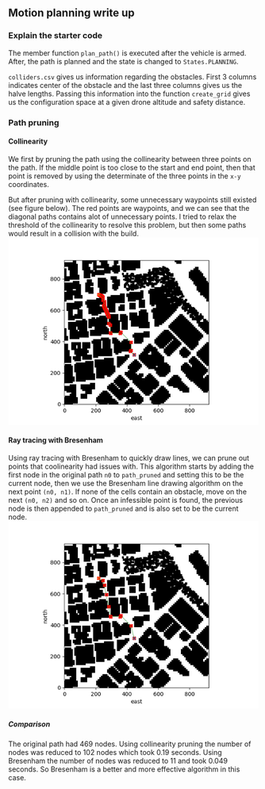 
## Motion planning write up
### Explain the starter code

The member function `plan_path()` is executed after the vehicle is armed. After, the path is planned 
and the state is changed to `States.PLANNING`.


`colliders.csv` gives us information regarding the obstacles. First 3 columns indicates center of the obstacle and the last three columns gives us the halve lengths. Passing this information into the function `create_grid` gives us the configuration space at a given drone altitude and safety distance.


### Path pruning

#### Collinearity
We first by pruning the path using the collinearity between three points on the path. If the middle point is too close to the start and end point, then that point is removed by using the determinate of the three points in the `x-y` coordinates. 

But after pruning with collinearity, some unnecessary waypoints still existed (see figure below). The red points are waypoints, and we can see that the diagonal paths contains alot of unnecessary points. I tried to relax the threshold of the collinearity to resolve this problem, but then some paths would result in a collision with the build. 
![Alt text](figs/after_col_prune.png?)
#### Ray tracing with Bresenham
Using ray tracing with Bresenham to quickly draw lines, we can prune out points that coolinearity had issues with. This algorithm starts by adding the first node in the original path `n0` to `path_pruned` and setting this to be the current node, then we use the Bresenham line drawing algorithm on the next point `(n0, n1)`. If none of the cells contain an obstacle, move on the next `(n0, n2)` and so on. Once an infessible point is found, the previous node is then appended to `path_pruned` and is also set to be the current node.
![Alt text](figs/after_bres_prune.png?)

##### Comparison

The original path had 469 nodes. Using collinearity pruning the number of nodes was reduced to 102 nodes which took 0.19 seconds. Using Bresenham the number of nodes was reduced to 11 and took 0.049 seconds. So Bresenham is a better and more effective algorithm in this case.

